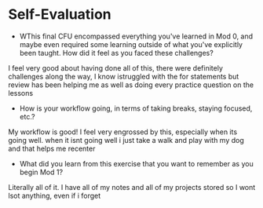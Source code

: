 # Self-Evaluation

- WThis final CFU encompassed everything you've learned in Mod 0, and maybe even required some learning outside of what you've explicitly been taught. How did it feel as you faced these challenges?

I feel very good about having done all of this, there were definitely challenges along the way, I know istruggled with the for statements but review has been helping me as well as doing every practice question on the lessons

- How is your workflow going, in terms of taking breaks, staying focused, etc.?

My workflow is good! I feel very engrossed by this, especially when its going well. when it isnt going well i just take a walk and play with my dog and that helps me recenter

- What did you learn from this exercise that you want to remember as you begin Mod 1?

Literally all of it. I have all of my notes and all of my projects stored so I wont lsot anything, even if i forget
